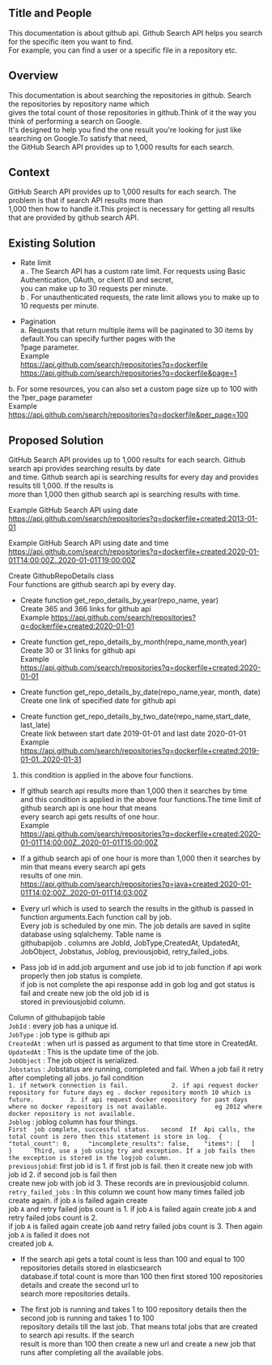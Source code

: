 
## Title and People    

This documentation is about github api. Github  Search API helps you search for the specific item you want to find.    
For example, you can find a user or a specific file in a repository etc.     
 
## Overview   
This documentation is about searching the repositories in github. Search the repositories by repository name which     
gives the total count of those repositories in github.Think of it the way you think of performing a search on Google.    
It's designed to help you find the one result you're looking for just like searching on Google.To satisfy that need,    
the GitHub Search API provides up to 1,000 results for each search.     

## Context   
GitHub Search API provides up to 1,000 results for each search. The problem is that if search API results more than     
1,000 then how to handle it.This project is necessary for getting all results that are provided by github search API.   

## Existing Solution 

- Rate limit       
a . The Search API has a custom rate limit. For requests using Basic Authentication, OAuth,   or client ID and secret,   
you can make up to 30 requests per minute.   
b . For unauthenticated requests, the rate limit allows you to make up to 10 requests per minute.   
  
- Pagination   
a.  Requests that return multiple items will be paginated to 30 items by default.You can specify further pages with the  
?page parameter.   
Example    
https://api.github.com/search/repositories?q=dockerfile    
https://api.github.com/search/repositories?q=dockerfile&page=1      

b. For some resources, you can also set a custom page size up to 100 with the ?per_page parameter    
Example   
https://api.github.com/search/repositories?q=dockerfile&per_page=100    

## Proposed Solution   
GitHub Search API provides up to 1,000 results for each search.  Github search api provides searching results by date   
and time. Github search api is searching results for every day and  provides results till  1,000. If the results is    
more than 1,000 then github search api is searching results with time.     

Example GitHub Search API using date   
https://api.github.com/search/repositories?q=dockerfile+created:2013-01-01    
 
Example GitHub Search API using date and time    
https://api.github.com/search/repositories?q=dockerfile+created:2020-01-01T14:00:00Z..2020-01-01T19:00:00Z     

Create GithubRepoDetails class  
Four functions are  github search api by every day.    
- Create function get_repo_details_by_year(repo_name, year)     
Create 365 and 366 links for github api    
Example
https://api.github.com/search/repositories?q=dockerfile+created:2020-01-01   
    
- Create function get_repo_details_by_month(repo_name,month,year)     
Create 30 or 31 links for github api   
Example     
https://api.github.com/search/repositories?q=dockerfile+created:2020-01-01   

- Create function get_repo_details_by_date(repo_name,year, month, date)    
Create one link of specified date  for github api   

- Create function get_repo_details_by_two_date(repo_name,start_date, last_late)         
Create link between start date 2019-01-01  and last date 2020-01-01 
Example   
https://api.github.com/search/repositories?q=dockerfile+created:2019-01-01..2020-01-31  

1. this condition is applied in the above four functions.    
- If github search api results more than 1,000 then it searches by time   
and  this condition is applied in the above four functions.The time limit of github search api is one hour that means    
every search api gets results of one hour.    
Example    
https://api.github.com/search/repositories?q=dockerfile+created:2020-01-01T14:00:00Z..2020-01-01T15:00:00Z      

- If a github search api of one hour is more than 1,000 then it searches by min that means every search api gets    
results of one min.    
https://api.github.com/search/repositories?q=java+created:2020-01-01T14:02:00Z..2020-01-01T14:03:00Z   
   

* Every url which is used to search the results in the github is passed in function arguments.Each function call by job.  
Every job is scheduled by one min. The job details are saved in sqlite database using sqlalchemy. Table name is    
githubapijob . columns are JobId, JobType,CreatedAt, UpdatedAt, JobObject, Jobstatus, Joblog, previousjobid, retry_failed_jobs.      
   


* Pass job id in add.job argument and use job id to job function if api work properly then job status is complete.     
if job is not complete the api response add in gob log and got status is fail and create new job the old job id is      
stored in previousjobid column.   

 
Column of githubapijob table    
`JobId` : every job has a unique id.     
`JobType` : job type is github api    
`CreatedAt` : when url is passed as argument to that time store in CreatedAt.    
`UpdatedAt` : This is the update time of the job.    
`JobObject` : The job object is serialized.    
`Jobstatus` : Jobstatus are running, completed and fail. When a job fail it retry after completing all jobs. jo fail condition    
              ```1. if network connection is fail.           
              2. if api request docker repository for future days eg . docker repository month 10 which is future.         
              3. if api request docker repository for past days where no docker repository is not available.            
              eg 2012 where docker repository is not available.             
               ```   
`Joblog`    : joblog column has four things.    
                ```
                First  job complete, successful status.  
                second  If  Api calls, the total count is zero then this statement is store in log. 
                {     
                "total_count": 0,    
                "incomplete_results": false,   
                "items": [   ]   
                }     
                Third, use a job using try and exception. If a job fails then the exception is stored in the logjob column.  
                ```        
`previousjobid`: first job id is 1. if first job is fail. then it create new job  with job id 2. if second job is fail then    
create new job with job id 3. These records are in  previousjobid column.    
`retry_failed_jobs` : In this column we count how many times failed job create again. if job `A`  is failed again create       
job `A` and retry failed jobs count is 1. if job `A`  is failed again create job `A` and retry failed jobs count is 2.    
if job `A`  is failed again create job `A`and retry failed jobs count is 3. Then again job `A` is failed it does not       
created job `A`.     
 
* If the search api gets a total count is less than 100 and equal to 100 repositories details stored in elasticsearch    
database.if total count is more than 100 then first stored 100 repositories details and create  the second url to      
search more repositories details.     


* The first job is running and takes 1 to 100 repository details then the second job is running and takes  1 to 100     
repository details till the last job. That means total jobs that are created to search api results. If the search       
result is more than 100  then create a new url and create a new job  that runs after completing all the available jobs.      

